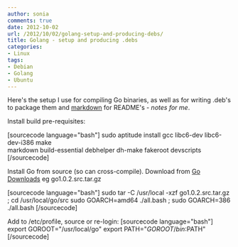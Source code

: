 ```yaml
---
author: sonia
comments: true
date: 2012-10-02
url: /2012/10/02/golang-setup-and-producing-debs/
title: Golang - setup and producing .debs
categories:
- Linux
tags:
- Debian
- Golang
- Ubuntu
---
```


Here's the setup I use for compiling Go binaries, as well as for writing .deb's to package them and [markdown](http://en.wikipedia.org/wiki/Markdown) for README's - _notes for me_.

Install build pre-requisites:

[sourcecode language="bash"]
sudo aptitude install gcc libc6-dev libc6-dev-i386 make \
  markdown build-essential debhelper dh-make fakeroot devscripts
[/sourcecode]

Install Go from source (so can cross-compile). Download from [Go Downloads](http://code.google.com/p/go/downloads/list) eg go1.0.2.src.tar.gz

[sourcecode language="bash"]
sudo tar -C /usr/local -xzf go1.0.2.src.tar.gz ; cd /usr/local/go/src
sudo GOARCH=amd64 ./all.bash ; sudo GOARCH=386 ./all.bash
[/sourcecode]

Add to /etc/profile, source or re-login:
[sourcecode language="bash"]
export GOROOT="/usr/local/go"
export PATH="$GOROOT/bin:$PATH"
[/sourcecode]



